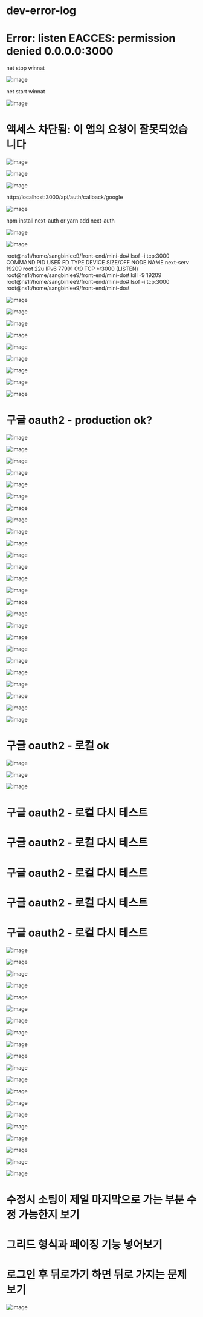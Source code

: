 # dev-error-log






# Error: listen EACCES: permission denied 0.0.0.0:3000







  
  net stop winnat
  
  
  ![image](https://github.com/sangbinlee/dev-error-log/assets/4024414/605ae7bb-e5f0-45df-996b-6243967bc653)
  
  
  
  
  
  
  
  net start winnat
  
  
  
  
  
  ![image](https://github.com/sangbinlee/dev-error-log/assets/4024414/12b5ea22-ee39-4279-a92d-bb1e7f5656ae)
  
  
  
# 액세스 차단됨: 이 앱의 요청이 잘못되었습니다  
  
  ![image](https://github.com/sangbinlee/dev-error-log/assets/4024414/1116ad97-fb2c-481e-9eed-fb287bca1cb1)



![image](https://github.com/sangbinlee/dev-error-log/assets/4024414/1709a084-fdef-49c6-9701-0021b0c4f6a6)



![image](https://github.com/sangbinlee/dev-error-log/assets/4024414/e60cd4a7-0b68-4687-b4f0-02fdbd66a0cd)





http://localhost:3000/api/auth/callback/google


![image](https://github.com/sangbinlee/dev-error-log/assets/4024414/1ceec33e-aef0-430f-a7ba-166d83608d09)


npm install next-auth
or
yarn add next-auth








![image](https://github.com/sangbinlee/dev-error-log/assets/4024414/c4f84864-10e9-4ce6-b7dd-2571794e8e7f)









![image](https://github.com/sangbinlee/dev-error-log/assets/4024414/10f7ce48-3e14-425d-ad70-bbff1e09b1e7)




root@ns1:/home/sangbinlee9/front-end/mini-do# lsof -i tcp:3000
COMMAND     PID USER   FD   TYPE DEVICE SIZE/OFF NODE NAME
next-serv 19209 root   22u  IPv6  77991      0t0  TCP *:3000 (LISTEN)
root@ns1:/home/sangbinlee9/front-end/mini-do# kill -9 19209
root@ns1:/home/sangbinlee9/front-end/mini-do# lsof -i tcp:3000
root@ns1:/home/sangbinlee9/front-end/mini-do#






![image](https://github.com/sangbinlee/dev-error-log/assets/4024414/6f68f16a-4971-4f8b-a214-0f1f5c5d7b00)

![image](https://github.com/sangbinlee/dev-error-log/assets/4024414/a5889f51-36a9-4d1d-a1f6-b5b53315223f)




![image](https://github.com/sangbinlee/dev-error-log/assets/4024414/28be298a-7594-435a-a0b8-30631b0f5266)



![image](https://github.com/sangbinlee/dev-error-log/assets/4024414/760557cc-8f97-4580-8120-1e38f1961a1f)






![image](https://github.com/sangbinlee/dev-error-log/assets/4024414/f5c70522-f686-4bc4-96f9-44ad403ac6e3)






![image](https://github.com/sangbinlee/dev-error-log/assets/4024414/b80bb64c-6b04-4762-a63a-75488da75abb)



![image](https://github.com/sangbinlee/dev-error-log/assets/4024414/ca83eb44-c999-41b8-bb25-6554f1dc0f64)




![image](https://github.com/sangbinlee/dev-error-log/assets/4024414/35149fdb-6a66-49cf-9330-cf5fcd019cbc)


![image](https://github.com/sangbinlee/dev-error-log/assets/4024414/895928b7-0a2e-4dfb-9080-d76b2d4e0888)














# 구글 oauth2 - production ok?


![image](https://github.com/sangbinlee/dev-error-log/assets/4024414/8485f2fb-b200-44de-834a-3627a7c64eed)



![image](https://github.com/sangbinlee/dev-error-log/assets/4024414/705f5723-0ddb-43cd-bd2e-4573f23aa433)




![image](https://github.com/sangbinlee/dev-error-log/assets/4024414/0bdbc9fa-fe14-499f-a5f4-a9e69bc540e9)




![image](https://github.com/sangbinlee/dev-error-log/assets/4024414/6343ffd4-7b46-434b-80c5-976bfa04442b)




![image](https://github.com/sangbinlee/dev-error-log/assets/4024414/2ce1f9a3-0e81-4941-a5f8-cfcc409c13c5)



![image](https://github.com/sangbinlee/dev-error-log/assets/4024414/4563fedd-c471-491e-ae1f-9f7f293902c7)


![image](https://github.com/sangbinlee/dev-error-log/assets/4024414/76e176fa-62af-45dd-b26b-11f3f2817d90)



![image](https://github.com/sangbinlee/dev-error-log/assets/4024414/ebced283-f341-4946-803d-163eb41a5e2c)



![image](https://github.com/sangbinlee/dev-error-log/assets/4024414/18284a3f-c657-4f53-bf8b-7ad00fadee2e)

![image](https://github.com/sangbinlee/dev-error-log/assets/4024414/8395c0f2-c5aa-4856-93a5-82476fd812f4)



![image](https://github.com/sangbinlee/dev-error-log/assets/4024414/7f64ce14-2ed9-471f-8005-1b692d9a8728)


![image](https://github.com/sangbinlee/dev-error-log/assets/4024414/b40793ea-41df-4aed-b516-0787f05520a0)



![image](https://github.com/sangbinlee/dev-error-log/assets/4024414/d84f8867-92c0-4326-9380-48d1947dcdc7)


![image](https://github.com/sangbinlee/dev-error-log/assets/4024414/c857e025-47f3-474b-998d-08eb3fb801c8)



![image](https://github.com/sangbinlee/dev-error-log/assets/4024414/2310c603-a54d-404c-a9a5-3ffa441cba8d)


![image](https://github.com/sangbinlee/dev-error-log/assets/4024414/179d4f17-d7b0-4bb2-a344-b98d79f0204a)



![image](https://github.com/sangbinlee/dev-error-log/assets/4024414/25deecf4-ed8d-417b-a61d-5bbb966043ab)


![image](https://github.com/sangbinlee/dev-error-log/assets/4024414/71d6a836-a05b-4713-b1c6-925d0576ffdf)



![image](https://github.com/sangbinlee/dev-error-log/assets/4024414/c240a55c-a07a-4426-bde0-f2b6a1f97658)



![image](https://github.com/sangbinlee/dev-error-log/assets/4024414/1a2e37bc-6d7b-4019-8dc0-1910e37e9d0a)



![image](https://github.com/sangbinlee/dev-error-log/assets/4024414/ce288d81-f2ae-49ae-95c7-b2b008a9c88e)



![image](https://github.com/sangbinlee/dev-error-log/assets/4024414/bb7507f4-e10c-4e4e-b0bc-4500d43f4a3d)



![image](https://github.com/sangbinlee/dev-error-log/assets/4024414/954e46be-1510-4756-882b-b0fb495b331f)


![image](https://github.com/sangbinlee/dev-error-log/assets/4024414/1a71b9d6-e09e-46ec-bde7-0b1f4e3df4f1)


![image](https://github.com/sangbinlee/dev-error-log/assets/4024414/8e7ea8bf-fdb9-4322-b6b4-603ff7cee004)














# 구글 oauth2 - 로컬 ok


![image](https://github.com/sangbinlee/dev-error-log/assets/4024414/f149440b-4dc7-4bbd-94dc-a63fdfb067eb)



![image](https://github.com/sangbinlee/dev-error-log/assets/4024414/b9338a80-3689-4e80-a135-9cf56b081828)




![image](https://github.com/sangbinlee/dev-error-log/assets/4024414/b5fc4013-613b-4385-b6f4-259d9986a75b)







# 구글 oauth2 - 로컬 다시 테스트 

# 구글 oauth2 - 로컬 다시 테스트 

# 구글 oauth2 - 로컬 다시 테스트 

# 구글 oauth2 - 로컬 다시 테스트 

# 구글 oauth2 - 로컬 다시 테스트 

![image](https://github.com/sangbinlee/dev-error-log/assets/4024414/12137376-5d37-474d-9b46-ec43ec8a12e8)




![image](https://github.com/sangbinlee/dev-error-log/assets/4024414/ad3329cc-82b7-4e4d-8b33-89a3da60a045)




![image](https://github.com/sangbinlee/dev-error-log/assets/4024414/e9f05a3a-9d23-41ea-9438-bc8f178620b5)




![image](https://github.com/sangbinlee/dev-error-log/assets/4024414/06b165a9-9824-4253-a671-bd53fcf9d927)



![image](https://github.com/sangbinlee/dev-error-log/assets/4024414/be84e452-53be-49cd-90ca-55f4964f7230)




![image](https://github.com/sangbinlee/dev-error-log/assets/4024414/6d4379c8-357b-43db-b51c-8db0e3cd3c57)



![image](https://github.com/sangbinlee/dev-error-log/assets/4024414/e29a6f99-8c6c-46ad-b6c6-5f5cdcf7d409)


![image](https://github.com/sangbinlee/dev-error-log/assets/4024414/d9e313a5-115d-464a-b941-07053677d900)



![image](https://github.com/sangbinlee/dev-error-log/assets/4024414/9408d5ea-c907-4da7-8308-22bc4b64d240)


![image](https://github.com/sangbinlee/dev-error-log/assets/4024414/2d7c26c2-927a-44cd-93bd-beaa16a06dd5)



![image](https://github.com/sangbinlee/dev-error-log/assets/4024414/9999d862-8506-4fd5-a4db-eb26a1edb3f4)


![image](https://github.com/sangbinlee/dev-error-log/assets/4024414/eb3972c2-5196-48c7-98b8-6f5f8dc25b00)




![image](https://github.com/sangbinlee/dev-error-log/assets/4024414/6c339046-8753-4a79-9f70-77f704aa3793)



![image](https://github.com/sangbinlee/dev-error-log/assets/4024414/1186f6a3-1fa7-46f2-8ca0-f91204dcdc43)


![image](https://github.com/sangbinlee/dev-error-log/assets/4024414/c91561e9-4488-4cfb-97e9-c8608a46fbe8)



![image](https://github.com/sangbinlee/dev-error-log/assets/4024414/5eff72cf-ea75-4ccf-97c9-8a1e22b1053a)





![image](https://github.com/sangbinlee/dev-error-log/assets/4024414/37a27fe5-607a-435c-b578-b36d5a4c3cd2)





![image](https://github.com/sangbinlee/dev-error-log/assets/4024414/7a661f79-4616-4711-957a-4bd4efb685ec)




![image](https://github.com/sangbinlee/dev-error-log/assets/4024414/71bdbc01-4d39-4382-b044-f28653be6037)




![image](https://github.com/sangbinlee/dev-error-log/assets/4024414/4d090ec8-b2b0-4514-8865-0f8e82de7e07)





# 수정시 소팅이 제일 마지막으로 가는 부분 수정 가능한지 보기
# 그리드 형식과 페이징 기능 넣어보기

# 로그인 후 뒤로가기 하면 뒤로 가지는 문제 보기


![image](https://github.com/sangbinlee/dev-error-log/assets/4024414/3404a3d8-e742-4cb0-8543-3bd6826e7347)







